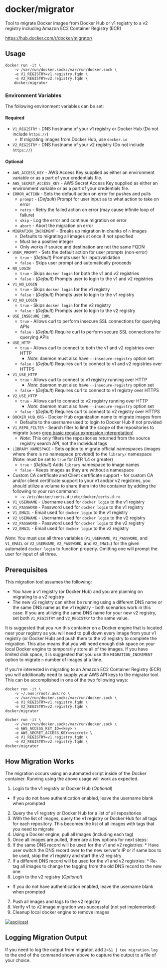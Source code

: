 docker/migrator
=================

Tool to migrate Docker images from Docker Hub or v1 registry to a v2 registry including Amazon EC2 Container Registry (ECR) 

https://hub.docker.com/r/docker/migrator/

## Usage

```
docker run -it \
    -v /var/run/docker.sock:/var/run/docker.sock \
    -e V1_REGISTRY=v1.registry.fqdn \
    -e V2_REGISTRY=v2.registry.fqdn \
    docker/migrator
```

### Environment Variables
The following environment variables can be set:

#### Required

  * `V1_REGISTRY` - DNS hostname of your v1 registry or Docker Hub (Do not include `https://`)
    * If migrating images from Docker Hub, use `docker.io`
  * `V2_REGISTRY` - DNS hostname of your v2 registry (Do not include `https://`)

#### Optional

  * `AWS_ACCESS_KEY` - AWS Access Key supplied as either an environment variable or as a part of your credentials file.
  * `AWS_SECRET_ACCESS_KEY` - AWS Secret Access Key supplied as either an environment variable or as a part of your credentials file.
  * `ERROR_ACTION` - Sets the default action on error for pushes and pulls
    * `prompt` - (_Default_) Prompt for user input as to what action to take on error
    * `retry` - Retry the failed action on error (may cause infinite loop of failure)
    * `skip` - Log the error and continue migration on error
    * `abort` - Abort the migration on error
  * `MIGRATION_INCREMENT` - Breaks up migration in chunks of `n` images
    * Defaults to migrating all images at once if not specified
    * Must be a positive integer
    * Only works if source and destination are not the same FQDN
  * `USER_PROMPT` - Sets the default action for user prompts (non-error)
    * `true` - (_Default_) Prompts user for input/validation
    * `false` - Skips user prompt and automatically proceeds
  * `NO_LOGIN`
    * `true` - Skips `docker login` for both the v1 and v2 registries
    * `false` - (_Default_) Prompts user to login to the v1 and v2 registries
  * `V1_NO_LOGIN`
    * `true` - Skips `docker login` for the v1 registry
    * `false` - (_Default_) Prompts user to login to the v1 registry
  * `V2_NO_LOGIN`
    * `true` - Skips `docker login` for the v2 registry
    * `false` - (_Default_) Prompts user to login to the v2 registry
  * `USE_INSECURE_CURL`
    * `true` - Allows curl to perform insecure SSL connections for querying APIs
    * `false` - (_Default_) Require curl to perform secure SSL connections for querying APIs
  * `USE_HTTP`
    * `true` - Allows curl to connect to both the v1 and v2 registries over HTTP
      * *Note*: daemon must also have `--insecure-registry` option set
    * `false` - (_Default_) Requires curl to connect to v1 and v2 registries over HTTPS
  * `V1_USE_HTTP`
    * `true` - Allows curl to connect to v1 registry running over HTTP
      * *Note*: daemon must also have `--insecure-registry` option set
    * `false` - (_Default_) Requires curl to connect to v1 registry over HTTPS
  * `V2_USE_HTTP`
    * `true` - Allows curl to connect to v2 registry running over HTTP
      * *Note*: daemon must also have `--insecure-registry` option set
    * `false` - (_Default_) Requires curl to connect to v2 registry over HTTPS
  * `DOCKER_HUB_ORG` - Docker Hub organization name to migrate images from
    * Defaults to the username used to login to Docker Hub if not provided
  * `V1_REPO_FILTER` - Search filter to limit the scope of the repositories to migrate (uses [grep basic regular expression interpretation](http://www.gnu.org/software/grep/manual/html_node/Basic-vs-Extended.html))
    * *Note*: This only filters the repositories returned from the source registry search API, not the individual tags
  * `LIBRARY_NAMESPACE` - Sets option to migrate official namespaces (images where there is no namespace provided) to the `library/` namespace (Note: must be set to `true` for DTR 1.4 or greater)
    * `true` - (_Default_) Adds `library` namespace to image names
    * `false` - Keeps images as they are without a namespace
  * Custom CA certificate and Client certificate support - for custom CA and/or client certificate support to your v1 and/or v2 registries, you should utilize a volume to share them into the container by adding the following to your run command:
    * `-v /etc/docker/certs.d:/etc/docker/certs.d:ro`
  * `V1_USERNAME` - Username used for `docker login` to the v1 registry
  * `V1_PASSWORD` - Password used for `docker login` to the v1 registry
  * `V1_EMAIL` - Email used for `docker login` to the v1 registry
  * `V2_USERNAME` - Username used for `docker login` to the v2 registry
  * `V2_PASSWORD` - Password used for `docker login` to the v2 registry
  * `V2_EMAIL` - Email used for `docker login` to the v2 registry

*Note*: You must use all three variables (`V1_USERNAME`, `V1_PASSWORD`, and `V1_EMAIL` or `V2_USERNAME`, `V2_PASSWORD`, and `V2_EMAIL`) for the given automated `docker login` to function properly.  Omitting one will prompt the user for input of all three.

## Prerequisites
This migration tool assumes the following:

  * You have a v1 registry (or Docker Hub) and you are planning on migrating to a v2 registry
  * The new v2 registry can either be running using a different DNS name or the same DNS name as the v1 registry - both scenarios work in this case.  If you are utilizing the same DNS name for your new v2 registry, set both `V1_REGISTRY` and `V2_REGISTRY` to the same value.

It is suggested that you run this container on a Docker engine that is located near your registry as you will need to pull down every image from your v1 registry (or Docker Hub) and push them to the v2 registry to complete the migration.  This also means that you will need enough disk space on your local Docker engine to temporarily store all of the images.  If you have limited disk space, it is suggested that you use the `MIGRATION_INCREMENT` option to migrate `n` number of images at a time.

If you're interested in migrating to an Amazon EC2 Container Registry (ECR) you will additionally need to supply your AWS API keys to the migrator tool. This can be accomplished in one of the two following ways:

```
docker run -it \
    -v ~/.aws:/root/.aws:ro \
    -v /var/run/docker.sock:/var/run/docker.sock \
    -e V1_REGISTRY=v1.registry.fqdn \
    -e V2_REGISTRY=v2.registry.fqdn \
docker/migrator

docker run -it \
    -v /var/run/docker.sock:/var/run/docker.sock \
    -e AWS_ACCESS_KEY_ID=<key> \
    -e AWS_SECRET_ACCESS_KEY=<secret> \
    -e V1_REGISTRY=v1.registry.fqdn \
    -e V2_REGISTRY=v2.registry.fqdn \
docker/migrator
```

## How Migration Works
The migration occurs using an automated script inside of the Docker container.  Running using the above usage will work as expected.

1. Login to the v1 registry or Docker Hub (_Optional_)
 - If you do not have authentication enabled, leave the username blank when prompted
2. Query the v1 registry or Docker Hub for a list of all repositories
3. With the list of images, query the v1 registry or Docker Hub for all tags for each repository.  This becomes the list of all images with tags that you need to migrate
4. Using a Docker engine, pull all images (including each tag)
5. Once all images are pulled, there are a few options for next steps:
  1. If the same DNS record will be used for the v1 and v2 registries:
    * Have user switch the DNS record over to the new server's IP or if same box to be used, stop the v1 registry and start the v2 registry
  2. If a different DNS record will be used for the v1 and v2 registries:
    * Re-tag all images to change the tagging from the old DNS record to the new one
6. Login to the v2 registry (_Optional_)
  * If you do not have authentication enabled, leave the username blank when prompted
7. Push all images and tags to the v2 registry
8. Verify v1 to v2 image migration was successful (not yet implemented)
9. Cleanup local docker engine to remove images

[![asciicast](https://asciinema.org/a/23844.png)](https://asciinema.org/a/23844)

## Logging Migration Output
If you need to log the output from migrator, add `2>&1 | tee migration.log` to the end of the command shown above to capture the output to a file of your choice.

